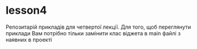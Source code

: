 # lesson4

Репозитарій прикладів для четвертої лекції.
Для того, щоб переглянути приклади Вам потрібно тільки замінити клас віджета в main файлі з наявних в проекті

